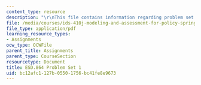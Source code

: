```yaml
---
content_type: resource
description: "\r\nThis file contains information regarding problem set 1."
file: /media/courses/ids-410j-modeling-and-assessment-for-policy-spring-2013/bc12afc1127b05501756bc41fe8e9673_MITESD_864S13_PS1.pdf
file_type: application/pdf
learning_resource_types:
- Assignments
ocw_type: OCWFile
parent_title: Assignments
parent_type: CourseSection
resourcetype: Document
title: ESD.864 Problem Set 1
uid: bc12afc1-127b-0550-1756-bc41fe8e9673
---
```

